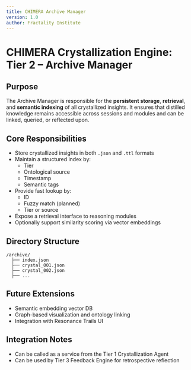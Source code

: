 ```yaml
---
title: CHIMERA Archive Manager
version: 1.0
author: Fractality Institute
---
```


# CHIMERA Crystallization Engine: Tier 2 – Archive Manager

## Purpose
The Archive Manager is responsible for the **persistent storage**, **retrieval**, and **semantic indexing** of all crystallized insights. It ensures that distilled knowledge remains accessible across sessions and modules and can be linked, queried, or reflected upon.

## Core Responsibilities
- Store crystallized insights in both `.json` and `.ttl` formats
- Maintain a structured index by:
  - Tier
  - Ontological source
  - Timestamp
  - Semantic tags
- Provide fast lookup by:
  - ID
  - Fuzzy match (planned)
  - Tier or source
- Expose a retrieval interface to reasoning modules
- Optionally support similarity scoring via vector embeddings

## Directory Structure
```
/archive/
  ├── index.json
  ├── crystal_001.json
  ├── crystal_002.json
  ├── ...
```

## Future Extensions
- Semantic embedding vector DB
- Graph-based visualization and ontology linking
- Integration with Resonance Trails UI

## Integration Notes
- Can be called as a service from the Tier 1 Crystallization Agent
- Can be used by Tier 3 Feedback Engine for retrospective reflection
